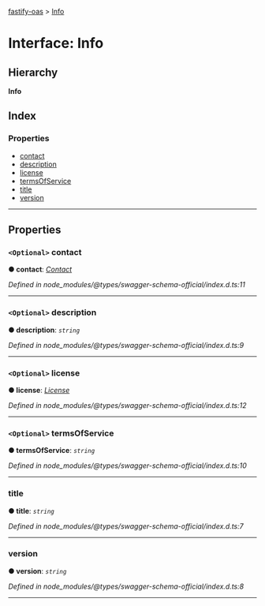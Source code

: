 [fastify-oas](../README.md) > [Info](../interfaces/info.md)

# Interface: Info

## Hierarchy

**Info**

## Index

### Properties

* [contact](info.md#contact)
* [description](info.md#description)
* [license](info.md#license)
* [termsOfService](info.md#termsofservice)
* [title](info.md#title)
* [version](info.md#version)

---

## Properties

<a id="contact"></a>

### `<Optional>` contact

**● contact**: *[Contact](contact.md)*

*Defined in node_modules/@types/swagger-schema-official/index.d.ts:11*

___
<a id="description"></a>

### `<Optional>` description

**● description**: *`string`*

*Defined in node_modules/@types/swagger-schema-official/index.d.ts:9*

___
<a id="license"></a>

### `<Optional>` license

**● license**: *[License](license.md)*

*Defined in node_modules/@types/swagger-schema-official/index.d.ts:12*

___
<a id="termsofservice"></a>

### `<Optional>` termsOfService

**● termsOfService**: *`string`*

*Defined in node_modules/@types/swagger-schema-official/index.d.ts:10*

___
<a id="title"></a>

###  title

**● title**: *`string`*

*Defined in node_modules/@types/swagger-schema-official/index.d.ts:7*

___
<a id="version"></a>

###  version

**● version**: *`string`*

*Defined in node_modules/@types/swagger-schema-official/index.d.ts:8*

___

